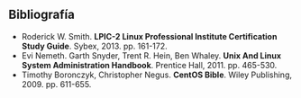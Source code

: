 ## Bibliografía

* Roderick W. Smith. **LPIC-2 Linux Professional Institute Certification Study Guide**. Sybex, 2013. pp. 161-172.
*  Evi Nemeth. Garth Snyder, Trent R. Hein, Ben Whaley. **Unix And Linux System Administration Handbook**. Prentice Hall, 2011. pp.  465-530.
* Timothy Boronczyk, Christopher Negus. **CentOS Bible**. Wiley Publishing, 2009. pp. 611-655.
